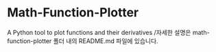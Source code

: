 # Math-Function-Plotter
A Python tool to plot functions and their derivatives
/자세한 설명은 math-function-plotter 폴더 내의 README.md 파일에 있습니다.
